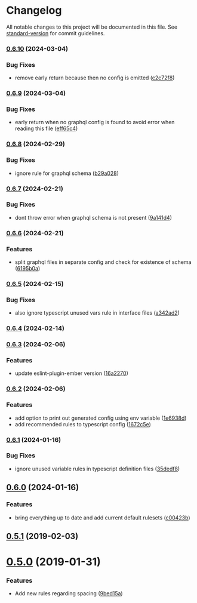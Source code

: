 # Changelog

All notable changes to this project will be documented in this file. See [standard-version](https://github.com/conventional-changelog/standard-version) for commit guidelines.

### [0.6.10](https://github.com/Bagaar/eslint-config/compare/v0.6.9...v0.6.10) (2024-03-04)


### Bug Fixes

* remove early return because then no config is emitted ([c2c72f8](https://github.com/Bagaar/eslint-config/commit/c2c72f8425022a3465b0a5d40c724343532dab1a))

### [0.6.9](https://github.com/Bagaar/eslint-config/compare/v0.6.8...v0.6.9) (2024-03-04)


### Bug Fixes

* early return when no graphql config is found to avoid error when reading this file ([eff65c4](https://github.com/Bagaar/eslint-config/commit/eff65c4df4e71f951f3198e60e306a8cbc312623))

### [0.6.8](https://github.com/Bagaar/eslint-config/compare/v0.6.7...v0.6.8) (2024-02-29)


### Bug Fixes

* ignore rule for graphql schema ([b29a028](https://github.com/Bagaar/eslint-config/commit/b29a0281ac8e7714ce459efe26f0c70b8e4c6243))

### [0.6.7](https://github.com/Bagaar/eslint-config/compare/v0.6.6...v0.6.7) (2024-02-21)


### Bug Fixes

* dont throw error when graphql schema is not present ([9a141d4](https://github.com/Bagaar/eslint-config/commit/9a141d448324f20703980f4e36abf48ffdaeb34c))

### [0.6.6](https://github.com/Bagaar/eslint-config/compare/v0.6.5...v0.6.6) (2024-02-21)


### Features

* split graphql files in separate config and check for existence of schema ([6195b0a](https://github.com/Bagaar/eslint-config/commit/6195b0a905016ba6f1b913f509437abe9af46524))

### [0.6.5](https://github.com/Bagaar/eslint-config/compare/v0.6.4...v0.6.5) (2024-02-15)


### Bug Fixes

* also ignore typescript unused vars rule in interface files ([a342ad2](https://github.com/Bagaar/eslint-config/commit/a342ad200e612b9c5895f37cbf59b70f037adf5e))

### [0.6.4](https://github.com/Bagaar/eslint-config/compare/v0.6.3...v0.6.4) (2024-02-14)

### [0.6.3](https://github.com/Bagaar/eslint-config/compare/v0.6.2...v0.6.3) (2024-02-06)


### Features

* update eslint-plugin-ember version ([16a2270](https://github.com/Bagaar/eslint-config/commit/16a2270ad13e6be21f79f3e80d49bccfe8d0cb08))

### [0.6.2](https://github.com/Bagaar/eslint-config/compare/v0.6.1...v0.6.2) (2024-02-06)


### Features

* add option to print out generated config using env variable ([1e6938d](https://github.com/Bagaar/eslint-config/commit/1e6938d6d1974d7580efd5332ffebb4c21cf3cce))
* add recommended rules to typescript config ([1672c5e](https://github.com/Bagaar/eslint-config/commit/1672c5ef6edac41bdd6fafa7b83a9b20dd9dee05))

### [0.6.1](https://github.com/Bagaar/eslint-config/compare/v0.6.0...v0.6.1) (2024-01-16)


### Bug Fixes

* ignore unused variable rules in typescript definition files ([35dedf8](https://github.com/Bagaar/eslint-config/commit/35dedf8da121e840d0b5cb88815495476bb42a6e))

## [0.6.0](https://github.com/Bagaar/eslint-config/compare/v0.5.1...v0.6.0) (2024-01-16)


### Features

* bring everything up to date and add current default rulesets ([c00423b](https://github.com/Bagaar/eslint-config/commit/c00423b0e02fddda0350e6b9d9f26241aa0f19e0))

<a name="0.5.1"></a>
## [0.5.1](https://github.com/Bagaar/eslint-config/compare/v0.5.0...v0.5.1) (2019-02-03)



<a name="0.5.0"></a>
# [0.5.0](https://github.com/Bagaar/eslint-config/compare/v0.4.0...v0.5.0) (2019-01-31)


### Features

* Add new rules regarding spacing ([9bed15a](https://github.com/Bagaar/eslint-config/commit/9bed15a))
